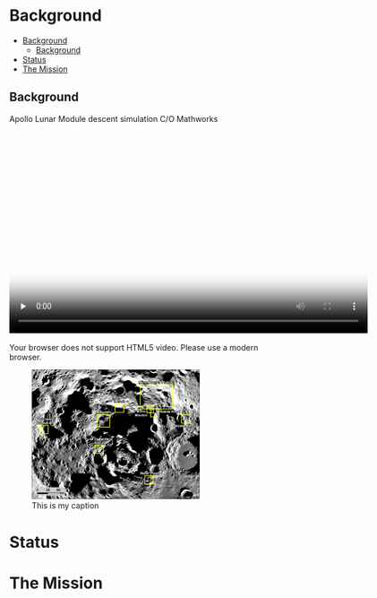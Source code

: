 # Background



- [Background](#background)
  - [Background](#background-1)
- [Status](#status)
- [The Mission](#the-mission)

## Background





Apollo Lunar Module descent simulation C/O Mathworks

<video 
    width="640" 
    height="360" 
    controls 
    preload="none" 
    poster="./video/lunar2.png" 
    class="video-container">
    <source src="../video/lunar.mp4" type="video/mp4">
    <source src="../video/lunarorbit.mkv" type="video/webm">
    <p>Your browser does not support HTML5 video. Please use a modern browser.</p>
</video>




<figure>
    <a href="https://www.nasa.gov/news-release/nasa-provides-update-on-artemis-iii-moon-landing-regions/">
        <img src="./img/artemis-iii-landing-region-candidates.webp" width="300"  alt="My image">
    </a>
    <figcaption>This is my caption</figcaption>
</figure>




# Status



# The Mission